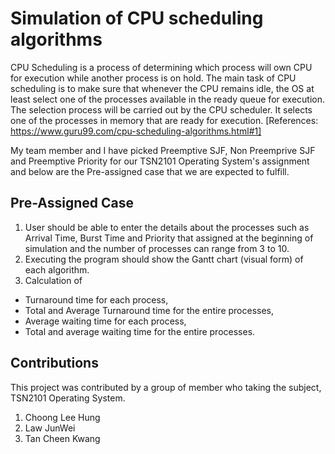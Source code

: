 # Simulation of CPU scheduling algorithms

CPU Scheduling is a process of determining which process will own CPU for execution while another process is on hold. The main task of CPU scheduling is to make sure that whenever the CPU remains idle, the OS at least select one of the processes available in the ready queue for execution. The selection process will be carried out by the CPU scheduler. It selects one of the processes in memory that are ready for execution. [References: https://www.guru99.com/cpu-scheduling-algorithms.html#1]

My team member and I have picked Preemptive SJF, Non Preemprive SJF and Preemptive Priority for our TSN2101 Operating System's assignment and below are the Pre-assigned case that we are expected to fulfill.

## Pre-Assigned Case

1. User should be able to enter the details about the processes such as Arrival Time, Burst Time and Priority that assigned at the beginning of simulation and the number of processes can range from 3 to 10.
2. Executing the program should show the Gantt chart (visual form) of each algorithm.
3. Calculation of
- Turnaround time for each process,
- Total and Average Turnaround time for the entire processes,
- Average waiting time for each process,
- Total and average waiting time for the entire processes.

## Contributions

This project was contributed by a group of member who taking the subject, TSN2101 Operating System.

1. Choong Lee Hung
2. Law JunWei
3. Tan Cheen Kwang
